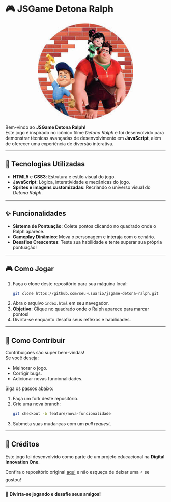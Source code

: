 # 🎮 **JSGame Detona Ralph**

<p align="center">
  <img src="src/img/download.jpg" alt="Detona Ralph Logo" width="300">
</p>

Bem-vindo ao **JSGame Detona Ralph**!  
Este jogo é inspirado no icônico filme *Detona Ralph* e foi desenvolvido para demonstrar técnicas avançadas de desenvolvimento em **JavaScript**, além de oferecer uma experiência de diversão interativa.

---

## 🚀 **Tecnologias Utilizadas**

- **HTML5** e **CSS3**: Estrutura e estilo visual do jogo.  
- **JavaScript**: Lógica, interatividade e mecânicas do jogo.  
- **Sprites e imagens customizadas**: Recriando o universo visual do *Detona Ralph*.  

---

## ✨ **Funcionalidades**

- **Sistema de Pontuação**: Colete pontos clicando no quadrado onde o Ralph aparece.  
- **Gameplay Dinâmico**: Mova o personagem e interaja com o cenário.  
- **Desafios Crescentes**: Teste sua habilidade e tente superar sua própria pontuação!  

---

## 🎮 **Como Jogar**

1. Faça o clone deste repositório para sua máquina local:
   ```bash
   git clone https://github.com/seu-usuario/jsgame-detona-ralph.git
   ```
2. Abra o arquivo `index.html` em seu navegador.  
3. **Objetivo**: Clique no quadrado onde o Ralph aparece para marcar pontos!  
4. Divirta-se enquanto desafia seus reflexos e habilidades.  

---

## 🤝 **Como Contribuir**

Contribuições são super bem-vindas!  
Se você deseja:
- Melhorar o jogo.
- Corrigir bugs.
- Adicionar novas funcionalidades.  

Siga os passos abaixo:  
1. Faça um fork deste repositório.  
2. Crie uma nova branch:  
   ```bash
   git checkout -b feature/nova-funcionalidade
   ```
3. Submeta suas mudanças com um _pull request_.  

---

## 📜 **Créditos**

Este jogo foi desenvolvido como parte de um projeto educacional na **Digital Innovation One**.  

Confira o repositório original [aqui](https://github.com/digitalinnovationone/jsgame-detona-ralph) e não esqueça de deixar uma ⭐️ se gostou!  

---

🎉 **Divirta-se jogando e desafie seus amigos!**

